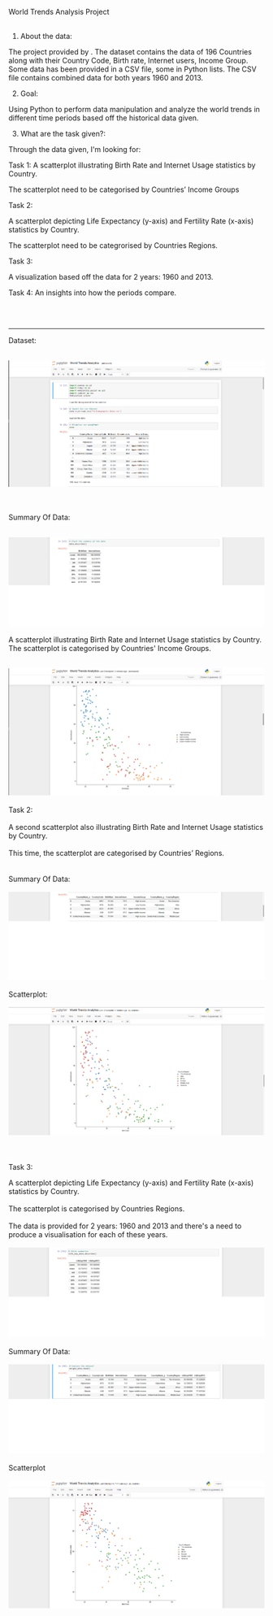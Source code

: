 World Trends Analysis Project
<br>
<br>
1. About the data: 

The project provided by  . The dataset contains the data of 196 Countries along with their Country Code, 	Birth rate,	 Internet users, 	Income Group. Some data has been provided in a CSV file, some in Python lists. The CSV file contains combined data for both years 1960 and 2013. 

2. Goal: 

Using Python to perform data manipulation and analyze the world trends in different time periods based off the historical data given.

3. What are the task given?: 

Through the data given, I'm looking for:

Task 1: A  scatterplot illustrating Birth Rate and Internet Usage statistics by Country.

The scatterplot need to be categorised by Countries’ Income Groups

Task 2:

A scatterplot depicting Life Expectancy (y-axis) and Fertility Rate (x-axis) statistics by Country.

The scatterplot need to be categrorised by Countries Regions.

Task 3:

A visualization based off the data for 2 years: 1960 and 2013.


Task 4: An insights into how the periods compare.

<br>

<br>

<hr>

Dataset:
<br>
<br>

![](img/data1.png)

<br>
<br>
Summary Of Data:
<br>
<br>

![](img/data7.png)


A scatterplot illustrating Birth Rate and Internet Usage statistics by Country. The scatterplot is categorised by Countries' Income Groups.
<br>
<br>

![](img/data8.png)
<br>
<br>
Task 2:
<br>
<br>
A second scatterplot also illustrating Birth Rate and Internet Usage statistics by Country.
<br>
<br>
This time, the scatterplot are categorised by Countries’ Regions.
<br>
<br>
<br>
Summary Of Data:
<br>
<br>
![](img/data9.png)
<br>
<br>
Scatterplot: 
<br>
<br>
![](img/data10.png)
<br>
<br> 
<br>
<br>
Task 3:

A  scatterplot depicting Life Expectancy (y-axis) and Fertility Rate (x-axis) statistics by Country.
<br>
<br>
The scatterplot is categorised by Countries Regions.
<br>
<br>
The data is provided for 2 years: 1960 and 2013 and there's a need to produce a visualisation for each of these years.
<br>
<br>
![](img/data11.png)
<br>
<br>
Summary Of Data:
<br>
<br>
![](img/data12.png)
<br>
<br>
Scatterplot
<br>
<br>
![](img/data13.png)
